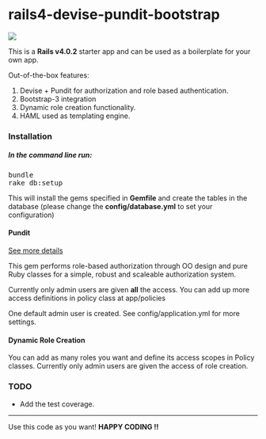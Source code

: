 <h1>rails4-devise-pundit-bootstrap</h1>
<a href="https://codeclimate.com/github/Jrakesh/rails4-devise-pundit-bootstrap"><img src="https://codeclimate.com/github/Jrakesh/rails4-devise-pundit-bootstrap.png" /></a>

<p>This is a <strong>Rails v4.0.2</strong> starter app and can be used as a boilerplate for your own app. 
<p>Out-of-the-box features:</p>
<ol>
	<li>Devise + Pundit for authorization and role based authentication.</li>
	<li>Bootstrap-3 integration</li>
	<li>Dynamic role creation functionality.</li>
	<li>HAML used as templating engine.</li>
</ol>

<h3>Installation</h3>

<h5>In the command line run:</h5> 
<pre>
bundle
rake db:setup
</pre>

<p>This will install the gems specified in <strong>Gemfile</strong> and create the tables in the database (please change the <strong>config/database.yml</strong> to set your configuration)</p>

<h4>Pundit</h4>
<a href="https://github.com/elabs/pundit">See more details</a>
<p>This gem performs role-based authorization through OO design and pure Ruby classes for a simple, robust and scaleable authorization system.</p>
<p>Currently only admin users are given <strong>all</strong> the access. You can add up more access definitions in policy class at app/policies</p>
<p>One default admin user is created. See config/application.yml for more settings.</p>

<h4>Dynamic Role Creation</h4>
<p>You can add as many roles you want and define its access scopes in Policy classes. Currently only admin users are given the access of role creation.</p>


<h3>TODO</h3>

<ul>
	<li>Add the test coverage.</li>
</ul>


<hr>
<p>Use this code as you want! <strong>HAPPY CODING !!</strong></p>

